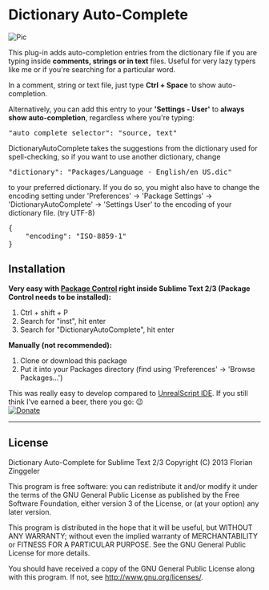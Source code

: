 Dictionary Auto-Complete
========================

![Pic](https://lh3.googleusercontent.com/-x4YM7vJ1-W4/UXVsHF5l-oI/AAAAAAAAAVk/in3aQcg7jEI/s872/4.gif)

This plug-in adds auto-completion entries from the dictionary file if you are typing inside **comments, strings or in text** files.
Useful for very lazy typers like me or if you're searching for a particular word.

In a comment, string or text file, just type **Ctrl + Space** to show auto-completion.


Alternatively, you can add this entry to your **'Settings - User'** to **always show auto-completion**, regardless where you're typing:
<pre>"auto_complete_selector": "source, text"</pre>


DictionaryAutoComplete takes the suggestions from the dictionary used for spell-checking, so if you want to use another dictionary,
change <pre>"dictionary": "Packages/Language - English/en_US.dic"</pre> to your preferred dictionary.
If you do so, you might also have to change the encoding setting under 'Preferences' -> 'Package Settings' -> 'DictionaryAutoComplete' -> 'Settings User' to the encoding of your dictionary file. (try UTF-8)
<pre>{
	"encoding": "ISO-8859-1"
}</pre>


Installation
------------
**Very easy with [Package Control](http://wbond.net/sublime_packages/package_control) right inside Sublime Text 2/3 (Package Control needs to be installed):**

1.	Ctrl + shift + P
2.  Search for "inst", hit enter
3.  Search for "DictionaryAutoComplete", hit enter

**Manually (not recommended):**

1.  Clone or download this package
2.	Put it into your Packages directory (find using 'Preferences' -> 'Browse Packages...')


This was really easy to develop compared to [UnrealScript IDE](https://github.com/Zinggi/UnrealScriptIDE#unrealscript-ide-plug-in-for-sublime-text-2). If you still think I've earned a beer, there you go: :wink:  
[![Donate](https://www.paypalobjects.com/en_GB/i/btn/btn_donate_SM.gif)](https://www.paypal.com/cgi-bin/webscr?cmd=_s-xclick&hosted_button_id=XT5LYESK99ESA)


* * *
License
------------
Dictionary Auto-Complete for Sublime Text 2/3
Copyright (C) 2013 Florian Zinggeler

This program is free software: you can redistribute it and/or modify
it under the terms of the GNU General Public License as published by
the Free Software Foundation, either version 3 of the License, or
(at your option) any later version.

This program is distributed in the hope that it will be useful,
but WITHOUT ANY WARRANTY; without even the implied warranty of
MERCHANTABILITY or FITNESS FOR A PARTICULAR PURPOSE.  See the
GNU General Public License for more details.

You should have received a copy of the GNU General Public License
along with this program.  If not, see <http://www.gnu.org/licenses/>.